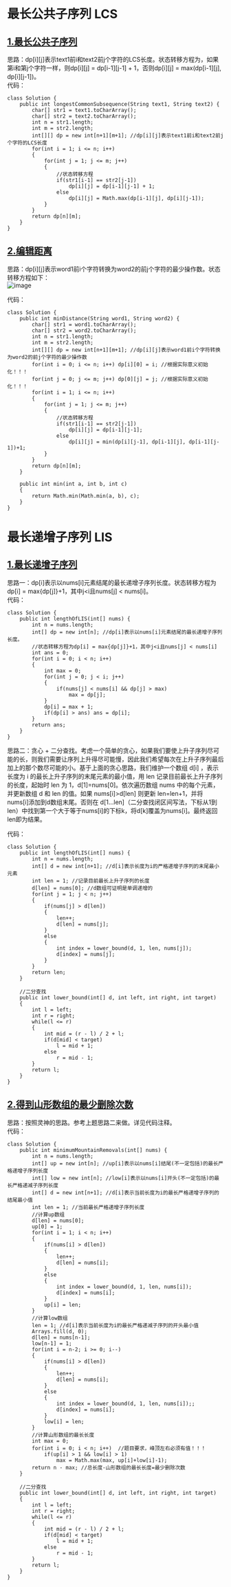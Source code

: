 # 最长公共子序列 LCS

## [1.最长公共子序列](https://leetcode.cn/problems/longest-common-subsequence/description/)
思路：dp[i][j]表示text1前i和text2前j个字符的LCS长度。状态转移方程为，如果第i和第j个字符一样，则dp[i][j] = dp[i-1][j-1] + 1，否则dp[i][j] = max(dp[i-1][j], dp[i][j-1])。     
代码：
```
class Solution {
    public int longestCommonSubsequence(String text1, String text2) {
        char[] str1 = text1.toCharArray();
        char[] str2 = text2.toCharArray();
        int n = str1.length;
        int m = str2.length;
        int[][] dp = new int[n+1][m+1]; //dp[i][j]表示text1前i和text2前j个字符的LCS长度
        for(int i = 1; i <= n; i++)
        {
            for(int j = 1; j <= m; j++)
            {
                //状态转移方程
                if(str1[i-1] == str2[j-1])
                    dp[i][j] = dp[i-1][j-1] + 1;
                else
                    dp[i][j] = Math.max(dp[i-1][j], dp[i][j-1]);
            }
        }
        return dp[n][m];
    }
}
```

## [2.编辑距离](https://leetcode.cn/problems/edit-distance/description/)
思路：dp[i][j]表示word1前i个字符转换为word2的前j个字符的最少操作数。状态转移方程如下：   
![image](https://github.com/user-attachments/assets/102dd6bd-f89d-45b7-bfe9-645ca554dae9)

代码：
```
class Solution {
    public int minDistance(String word1, String word2) {
        char[] str1 = word1.toCharArray();
        char[] str2 = word2.toCharArray();
        int n = str1.length;
        int m = str2.length;
        int[][] dp = new int[n+1][m+1]; //dp[i][j]表示word1前i个字符转换为word2的前j个字符的最少操作数 
        for(int i = 0; i <= n; i++) dp[i][0] = i; //根据实际意义初始化！！！
        for(int j = 0; j <= m; j++) dp[0][j] = j; //根据实际意义初始化！！！
        for(int i = 1; i <= n; i++)
        {
            for(int j = 1; j <= m; j++)
            {
                //状态转移方程
                if(str1[i-1] == str2[j-1])
                    dp[i][j] = dp[i-1][j-1];
                else
                    dp[i][j] = min(dp[i][j-1], dp[i-1][j], dp[i-1][j-1])+1;
            }
        }
        return dp[n][m];
    }

    public int min(int a, int b, int c)
    {
        return Math.min(Math.min(a, b), c);
    }
}
```

# 最长递增子序列 LIS

## [1.最长递增子序列](https://leetcode.cn/problems/longest-increasing-subsequence/description/)
思路一：dp[i]表示以nums[i]元素结尾的最长递增子序列长度。状态转移方程为dp[i] = max{dp[j]}+1，其中j<i且nums[j] < nums[i]。      
代码：
```
class Solution {
    public int lengthOfLIS(int[] nums) {
        int n = nums.length;
        int[] dp = new int[n]; //dp[i]表示以nums[i]元素结尾的最长递增子序列长度。
        //状态转移方程为dp[i] = max{dp[j]}+1，其中j<i且nums[j] < nums[i]
        int ans = 0;
        for(int i = 0; i < n; i++)
        {
            int max = 0;
            for(int j = 0; j < i; j++)
            {
                if(nums[j] < nums[i] && dp[j] > max)
                    max = dp[j];
            }
            dp[i] = max + 1;
            if(dp[i] > ans) ans = dp[i];
        }
        return ans;
    }
}
```

思路二：贪心 + 二分查找。考虑一个简单的贪心，如果我们要使上升子序列尽可能的长，则我们需要让序列上升得尽可能慢，因此我们希望每次在上升子序列最后加上的那个数尽可能的小。基于上面的贪心思路，我们维护一个数组 d[i] ，表示长度为 i 的最长上升子序列的末尾元素的最小值，用 len 记录目前最长上升子序列的长度，起始时 len 为 1，d[1]=nums[0]。依次遍历数组 nums 中的每个元素，并更新数组 d 和 len 的值。如果 nums[i]>d[len] 则更新 len=len+1，并将nums[i]添加到d数组末尾。否则在 d[1…len]（二分查找闭区间写法，下标从1到len）中找到第一个大于等于nums[i]的下标k，将d[k]覆盖为nums[i]。最终返回len即为结果。

代码：
```
class Solution {
    public int lengthOfLIS(int[] nums) {
        int n = nums.length;
        int[] d = new int[n+1]; //d[i]表示长度为i的严格递增子序列的末尾最小元素
        int len = 1; //记录目前最长上升子序列的长度
        d[len] = nums[0]; //d数组可证明是单调递增的
        for(int j = 1; j < n; j++)
        {
            if(nums[j] > d[len])
            {
                len++;
                d[len] = nums[j];
            }
            else
            {
                int index = lower_bound(d, 1, len, nums[j]);
                d[index] = nums[j];
            }
        }
        return len;
    }
    
    //二分查找
    public int lower_bound(int[] d, int left, int right, int target)
    {
        int l = left;
        int r = right;
        while(l <= r)
        {
            int mid = (r - l) / 2 + l;
            if(d[mid] < target)
                l = mid + 1;
            else
                r = mid - 1;
        }
        return l;
    }
}
```

## [2.得到山形数组的最少删除次数](https://leetcode.cn/problems/minimum-number-of-removals-to-make-mountain-array/description/)
思路：按照灵神的思路。参考上题思路二来做。详见代码注释。     
代码：
```
class Solution {
    public int minimumMountainRemovals(int[] nums) {
        int n = nums.length;
        int[] up = new int[n]; //up[i]表示以nums[i]结尾(不一定包括)的最长严格递增子序列长度
        int[] low = new int[n]; //low[i]表示以nums[i]开头(不一定包括)的最长严格递减子序列长度
        int[] d = new int[n+1]; //d[i]表示当前长度为i的最长严格递增子序列的结尾最小值
        int len = 1; //当前最长严格递增子序列长度
        //计算up数组
        d[len] = nums[0];
        up[0] = 1;
        for(int i = 1; i < n; i++)
        {
            if(nums[i] > d[len])
            {
                len++;
                d[len] = nums[i];
            }
            else
            {
                int index = lower_bound(d, 1, len, nums[i]);
                d[index] = nums[i];
            }
            up[i] = len;
        }
        //计算low数组
        len = 1; //d[i]表示当前长度为i的最长严格递减子序列的开头最小值
        Arrays.fill(d, 0);
        d[len] = nums[n-1];
        low[n-1] = 1;
        for(int i = n-2; i >= 0; i--)
        {
            if(nums[i] > d[len])
            {
                len++;
                d[len] = nums[i];
            }
            else
            {
                int index = lower_bound(d, 1, len, nums[i]);;
                d[index] = nums[i];
            }
            low[i] = len;
        }
        //计算山形数组的最长长度
        int max = 0;
        for(int i = 0; i < n; i++)  //题目要求，峰顶左右必须有值！！！
            if(up[i] > 1 && low[i] > 1)
                max = Math.max(max, up[i]+low[i]-1);
        return n - max; //总长度-山形数组的最长长度=最少删除次数
    }

    //二分查找
    public int lower_bound(int[] d, int left, int right, int target)
    {
        int l = left;
        int r = right;
        while(l <= r)
        {
            int mid = (r - l) / 2 + l;
            if(d[mid] < target)
                l = mid + 1;
            else
                r = mid - 1;
        }
        return l;
    }
}
```
